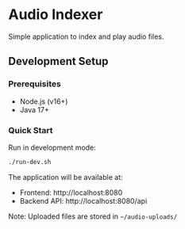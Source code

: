 # Audio Indexer

Simple application to index and play audio files.

## Development Setup

### Prerequisites
- Node.js (v16+)
- Java 17+

### Quick Start

Run in development mode:
```bash
./run-dev.sh
```

The application will be available at:
- Frontend: http://localhost:8080
- Backend API: http://localhost:8080/api

Note: Uploaded files are stored in `~/audio-uploads/` 